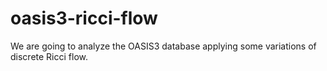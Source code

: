 # oasis3-ricci-flow
We are going to analyze the OASIS3 database applying some variations of discrete Ricci flow.
